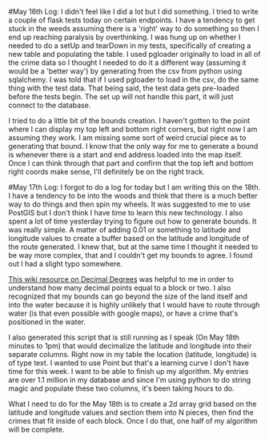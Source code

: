 #May 16th Log:
I didn't feel like I did a lot but I did something. I tried to write a couple of flask tests today on certain endpoints. I have a tendency to get stuck in the weeds assuming there is a 'right' way to do something so then I end up reaching paralysis by overthinking. I was hung up on whether I needed to do a setUp and tearDown in my tests, specifically of creating a new table and populating the table. I used pgloader originally to load in all of the crime data so I thought I needed to do it a different way (assuming it would be a 'better way') by generating from the csv from python using sqlalchemy. I was told that if I used pgloader to load in the csv, do the same thing with the test data. That being said, the test data gets pre-loaded before the tests begin. The set up will not handle this part, it will just connect to the database.


I tried to do a little bit of the bounds creation. I haven't gotten to the point where I can display my top left and bottom right corners, but right now I am assuming they work. I am missing some sort of weird crucial piece as to generating that bound. I know that the only way for me to generate a bound is whenever there is a start and end address loaded into the map itself. Once I can think through that part and confirm that the top left and bottom right coords make sense, I'll definitely be on the right track.

#May 17th Log:
I forgot to do a log for today but I am writing this on the 18th. I have a tendency to be into the woods and think that there is a much better way to do things and then spin my wheels. It was suggested to me to use PostGIS but I don't think I have time to learn this new technology. I also spent a lot of time yesterday trying to figure out how to generate bounds. It was really simple. A matter of adding 0.01 or something to latitude and longitude values to create a buffer based on the latitude and longitude of the route generated. I knew that, but at the same time I thought it needed to be way more complex, that and I couldn't get my bounds to agree. I found out I had a slight typo somewhere. 

[This wiki resource on Decimal Degrees](https://en.wikipedia.org/wiki/Decimal_degrees) was helpful to me in order to understand how many decimal points equal to a block or two. I also recognized that my bounds can go beyond the size of the land itself and into the water because it is highly unlikely that I would have to route through water (is that even possible with google maps), or have a crime that's positioned in the water.

I also generated this script that is still running as I speak (On May 18th minutes to 1pm) that would decimalize the latitude and longitude into their separate columns. Right now in my table the location (latitude, longitude) is of type text. I wanted to use Point but that's a learning curve I don't have time for this week. I want to be able to finish up my algorithm. My entries are over 1.1 million in my database and since I'm using python to do string magic and populate these two columns, it's been taking hours to do.

What I need to do for the May 18th is to create a 2d array grid based on the latitude and longitude values and section them into N pieces, then find the crimes that fit inside of each block. Once I do that, one half of my algorithm will be complete.